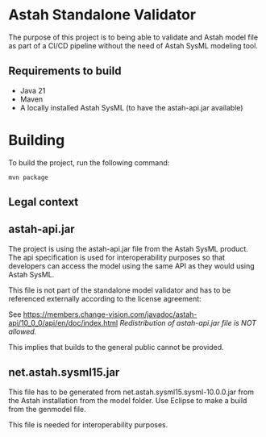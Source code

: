 # Astah Standalone Validator

The purpose of this project is to being able to validate and Astah 
model file as part of a CI/CD pipeline without the need of Astah SysML
modeling tool.

## Requirements to build

- Java 21
- Maven
- A locally installed Astah SysML (to have the astah-api.jar available)

# Building

To build the project, run the following command:

```mvn package```

## Legal context

## astah-api.jar

The project is using the astah-api.jar file from the Astah SysML 
product. The api specification is used for interoperability purposes so
that developers can access the model using the same API as they would
using Astah SysML.

This file is not part of the standalone model validator and 
has to be referenced externally according to the license agreement: 

See https://members.change-vision.com/javadoc/astah-api/10_0_0/api/en/doc/index.html
_Redistribution of astah-api.jar file is NOT allowed._

This implies that builds to the general public cannot be provided.

## net.astah.sysml15.jar

This file has to be generated from net.astah.sysml15.sysml-10.0.0.jar from the
Astah installation from the model folder. Use Eclipse to make a build from 
the genmodel file.

This file is needed for interoperability purposes.

